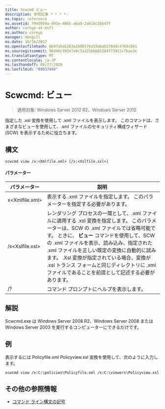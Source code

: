 ```yaml
---
title: Scwcmd ビュー
description: 参照記事 * * * *-
ms.topic: reference
ms.assetid: 7995959a-d93e-4865-a6a0-2ab18c2bb47f
author: coreyp-at-msft
ms.author: coreyp
manager: dongill
ms.date: 10/16/2017
ms.openlocfilehash: 8b97a5a5203a1b96576a19a6ab1f6d4c4769c861
ms.sourcegitcommit: 96d46c702e7a9c3a321bbbb5284f73911c7baa3c
ms.translationtype: MT
ms.contentlocale: ja-JP
ms.lasthandoff: 08/27/2020
ms.locfileid: "89037490"
---
```

# <a name="scwcmd-view"></a>Scwcmd: ビュー

> 適用対象: Windows Server 2012 R2、Windows Server 2012

指定した .xsl 変換を使用して .xml ファイルを表示します。 このコマンドは、さまざまなビューを使用して、.xml ファイルのセキュリティ構成ウィザード (SCW) を表示するために役立ちます。

## <a name="syntax"></a>構文

```
scwcmd view /x:<Xmlfile.xml> [/s:<Xslfile.xsl>]
```

#### <a name="parameters"></a>パラメーター

|パラメーター|説明|
|---------|-----------|
|x\<Xmlfile.xml>|表示する .xml ファイルを指定します。 このパラメーターを指定する必要があります。|
|/s\<Xslfile.xsl>|レンダリング プロセスの一環として、.xml ファイルに適用する .xsl 変換を指定します。 このパラメーターは、SCW の .xml ファイルでは省略可能です。 ときに、 **ビュー** コマンドを使用して、SCW の .xml ファイルを表示、読み込み、指定された .xml ファイルを正しい既定の変換に自動的に試みます。 .Xsl 変換が指定されている場合、変換が .xsl トランス フォームと同じディレクトリに .xml ファイルであることを前提として記述する必要があります。|
|/?|コマンド プロンプトにヘルプを表示します。|

## <a name="remarks"></a>解説

Scwcmd.exe は Windows Server 2008 R2、Windows Server 2008 または Windows Server 2003 を実行するコンピューターにできるだけです。

## <a name="examples"></a>例

表示するには Policyfile.xml Policyview.xsl 変換を使用して、次のように入力します。
```
scwcmd view /x:C:\policies\Policyfile.xml /s:C:\viewers\Policyview.xsl
```

## <a name="additional-references"></a>その他の参照情報

- [コマンド ライン構文の記号](command-line-syntax-key.md)